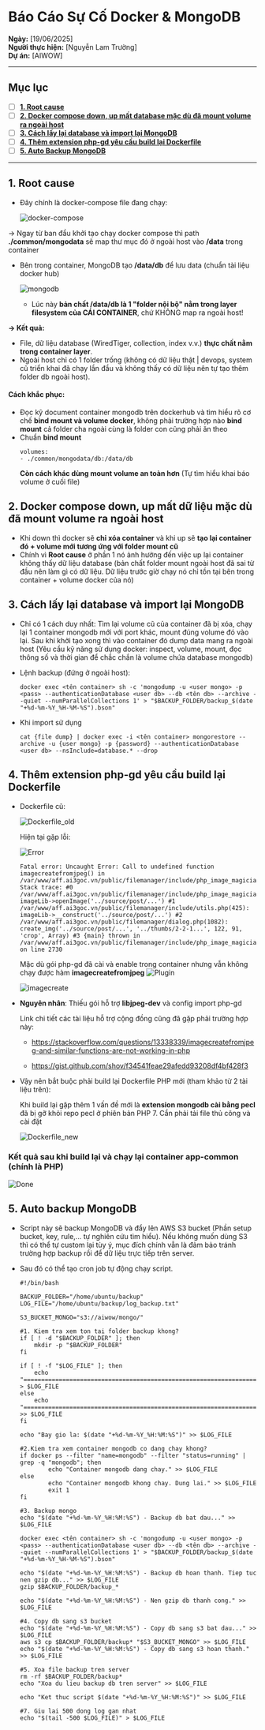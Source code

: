 # Báo Cáo Sự Cố Docker & MongoDB

**Ngày:** [19/06/2025]  
**Người thực hiện:** [Nguyễn Lam Trường]  
**Dự án:** [AIWOW]

---

## Mục lục

- [ ] [**1. Root cause**](#1-root-cause)
- [ ] [**2. Docker compose down, up mất database mặc dù đã mount volume ra ngoài host**](#2-docker-compose-down-up-mất-dữ-liệu-mặc-dù-đã-mount-volume-ra-ngoài-host)
- [ ] [**3. Cách lấy lại database và import lại MongoDB**](#3-cách-lấy-lại-database-và-import-lại-mongodb)
- [ ] [**4. Thêm extension php-gd yêu cầu build lại Dockerfile**](#4-thêm-extension-php-gd-yêu-cầu-build-lại-dockerfile)
- [ ] [**5. Auto Backup MongoDB**](#5-auto-backup-mongodb)

---

## 1. Root cause
- Đây chính là docker-compose file đang chạy:

    ![docker-compose](/System%20Project%20AIWOW/Pictures/docker-compose.png)

-> Ngay từ ban đầu khởi tạo chạy docker compose thì path **./common/mongodata** sẽ map thư mục đó ở ngoài host vào **/data** trong container
    
- Bên trong container, MongoDB tạo **/data/db** để lưu data (chuẩn tài liệu docker hub)
    
    ![mongodb](/System%20Project%20AIWOW/Pictures/mongodb.png)

    - Lúc này **bản chất /data/db là 1 "folder nội bộ" nằm trong layer filesystem của CÁI CONTAINER**, chứ KHÔNG map ra ngoài host!

**-> Kết quả:**
    
- File, dữ liệu database (WiredTiger, collection, index v.v.) **thực chất nằm trong container layer**.
- Ngoài host chỉ có 1 folder trống (không có dữ liệu thật | devops, system cũ triển khai đã chạy lần đầu và không thấy có dữ liệu nên tự tạo thêm folder db ngoài host).

#### Cách khắc phục:
- Đọc kỹ document container mongodb trên dockerhub và tìm hiểu rõ cơ chế **bind mount và volume docker**, không phải trường hợp nào **bind mount** cả folder cha ngoài cùng là folder con cũng phải ăn theo
- Chuẩn **bind mount**
    ```
    volumes:
    - ./common/mongodata/db:/data/db
    ```
    **Còn cách khác dùng mount volume an toàn hơn** (Tự tìm hiểu khai báo volume ở cuối file)
## 2. Docker compose down, up mất dữ liệu mặc dù đã mount volume ra ngoài host
- Khi down thì docker sẽ **chỉ xóa container** và khi up sẽ **tạo lại container đó + volume mới tương ứng với folder mount cũ**
- Chính vì **Root cause** ở phần 1 nó ảnh hưởng đến việc up lại container không thấy dữ liệu database (bản chất folder mount ngoài host đã sai từ đầu nên làm gì có dữ liệu. Dữ liệu trước giờ chạy nó chỉ tồn tại bên trong container + volume docker của nó)

## 3. Cách lấy lại database và import lại MongoDB

- Chỉ có 1 cách duy nhất: Tìm lại volume cũ của container đã bị xóa, chạy lại 1 container mongodb mới với port khác, mount đúng volume đó vào lại. Sau khi khởi tạo xong thì vào container đó dump data mang ra ngoài host (Yêu cầu kỹ năng sử dụng docker: inspect, volume, mount, đọc thông số và thời gian để chắc chắn là volume chứa database mongodb)

- Lệnh backup (đứng ở ngoài host):
    ```
    docker exec <tên container> sh -c 'mongodump -u <user mongo> -p <pass> --authenticationDatabase <user db> --db <tên db> --archive --quiet --numParallelCollections 1' > "$BACKUP_FOLDER/backup_$(date "+%d-%m-%Y_%H-%M-%S").bson"
    ```
- Khi import sử dụng

    ```
    cat {file dump} | docker exec -i <tên container> mongorestore --archive -u {user mongo} -p {password} --authenticationDatabase <user db> --nsInclude=database.* --drop
    ```
## 4. Thêm extension php-gd yêu cầu build lại Dockerfile

- Dockerfile cũ:

    ![Dockerfile_old](/System%20Project%20AIWOW/Pictures/Dockerfile_old.png)

    Hiện tại gặp lỗi:

    ![Error](/System%20Project%20AIWOW/Pictures/Error.png)
    ```
    Fatal error: Uncaught Error: Call to undefined function imagecreatefromjpeg() in /var/www/aff.ai3goc.vn/public/filemanager/include/php_image_magician.php:2730 Stack trace: #0 /var/www/aff.ai3goc.vn/public/filemanager/include/php_image_magician.php(230): imageLib->openImage('../source/post/...') #1 /var/www/aff.ai3goc.vn/public/filemanager/include/utils.php(425): imageLib->__construct('../source/post/...') #2 /var/www/aff.ai3goc.vn/public/filemanager/dialog.php(1082): create_img('../source/post/...', '../thumbs/2-2-1...', 122, 91, 'crop', Array) #3 {main} thrown in /var/www/aff.ai3goc.vn/public/filemanager/include/php_image_magician.php on line 2730
    ```
    Mặc dù gói php-gd đã cài và enable trong container nhưng vẫn không chạy được hàm **imagecreatefromjpeg**
    ![Plugin](/System%20Project%20AIWOW/Pictures/Plugin%20enable.png)
    
    ![imagecreate](/System%20Project%20AIWOW/Pictures/imagecreate.jpg)

- **Nguyên nhân**: Thiếu gói hỗ trợ **libjpeg-dev** và config import php-gd

    Link chi tiết các tài liệu hỗ trợ cộng đồng cũng đã gặp phải trường hợp này:
    - https://stackoverflow.com/questions/13338339/imagecreatefromjpeg-and-similar-functions-are-not-working-in-php
    
    - https://gist.github.com/shov/f34541feae29afedd93208df4bf428f3

- Vậy nên bắt buộc phải build lại Dockerfile PHP mới (tham khảo từ 2 tài liệu trên):
    
    Khi build lại gặp thêm 1 vấn đề mới là **extension mongodb cài bằng pecl** đã bị gỡ khỏi repo pecl ở phiên bản PHP 7. Cần phải tải file thủ công và cài đặt

    ![Dockerfile_new](/System%20Project%20AIWOW/Pictures/Dockerfile_new.png)

### Kết quả sau khi build lại và chạy lại container app-common (chính là PHP)
![Done](/System%20Project%20AIWOW/Pictures/Done.png)

## 5. Auto backup MongoDB
- Script này sẽ backup MongoDB và đẩy lên AWS S3 bucket (Phần setup bucket, key, rule,... tự nghiên cứu tìm hiểu). Nếu không muốn dùng S3 thì có thể tự custom lại tùy ý, mục đích chính vẫn là đảm bảo tránh trường hợp backup rồi để dữ liệu trực tiếp trên server.
- Sau đó có thể tạo cron job tự động chạy script.

  ```
  #!/bin/bash

  BACKUP_FOLDER="/home/ubuntu/backup"
  LOG_FILE="/home/ubuntu/backup/log_backup.txt"

  S3_BUCKET_MONGO="s3://aiwow/mongo/"

  #1. Kiem tra xem ton tai folder backup khong?
  if [ ! -d "$BACKUP_FOLDER" ]; then
      mkdir -p "$BACKUP_FOLDER"
  fi

  if [ ! -f "$LOG_FILE" ]; then
      echo "=====================================================================================================================" > $LOG_FILE
  else
      echo "=====================================================================================================================" >> $LOG_FILE
  fi

  echo "Bay gio la: $(date "+%d-%m-%Y_%H:%M:%S")" >> $LOG_FILE

  #2.Kiem tra xem container mongodb co dang chay khong?
  if docker ps --filter "name=mongodb" --filter "status=running" | grep -q "mongodb"; then
          echo "Container mongodb dang chay." >> $LOG_FILE
  else
          echo "Container mongodb khong chay. Dung lai." >> $LOG_FILE
          exit 1
  fi

  #3. Backup mongo
  echo "$(date "+%d-%m-%Y_%H:%M:%S") - Backup db bat dau..." >> $LOG_FILE

  docker exec <tên container> sh -c 'mongodump -u <user mongo> -p <pass> --authenticationDatabase <user db> --db <tên db> --archive --quiet --numParallelCollections 1' > "$BACKUP_FOLDER/backup_$(date "+%d-%m-%Y_%H-%M-%S").bson"

  echo "$(date "+%d-%m-%Y_%H:%M:%S") - Backup db hoan thanh. Tiep tuc nen gzip db..." >> $LOG_FILE
  gzip $BACKUP_FOLDER/backup_*

  echo "$(date "+%d-%m-%Y_%H:%M:%S") - Nen gzip db thanh cong." >> $LOG_FILE

  #4. Copy db sang s3 bucket
  echo "$(date "+%d-%m-%Y_%H:%M:%S") - Copy db sang s3 bat dau..." >> $LOG_FILE
  aws s3 cp $BACKUP_FOLDER/backup* "$S3_BUCKET_MONGO" >> $LOG_FILE
  echo "$(date "+%d-%m-%Y_%H:%M:%S") - Copy db sang s3 hoan thanh." >> $LOG_FILE

  #5. Xoa file backup tren server
  rm -rf $BACKUP_FOLDER/backup*
  echo "Xoa du lieu backup db tren server" >> $LOG_FILE

  echo "Ket thuc script $(date "+%d-%m-%Y_%H:%M:%S")" >> $LOG_FILE

  #7. Giu lai 500 dong log gan nhat
  echo "$(tail -500 $LOG_FILE)" > $LOG_FILE
  ```
